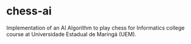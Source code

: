 # chess-ai
Implementation of an AI Algorithm to play chess for Informatics college course at Universidade Estadual de Maringá (UEM).
